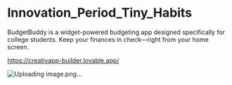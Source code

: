 # Innovation_Period_Tiny_Habits

BudgetBuddy is a widget-powered budgeting app designed specifically for college students. 
Keep your finances in check—right from your home screen.


https://creativapp-builder.lovable.app/

![Uploading image.png…]()
